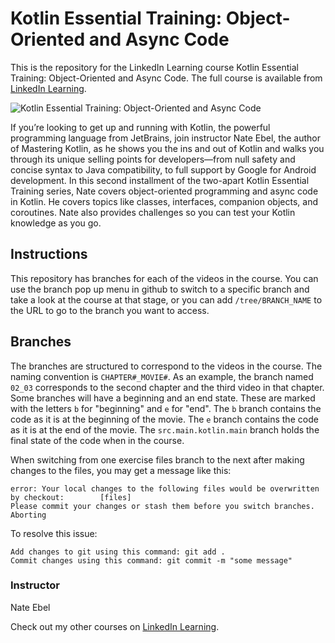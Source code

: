# Kotlin Essential Training: Object-Oriented and Async Code
This is the repository for the LinkedIn Learning course Kotlin Essential Training: Object-Oriented and Async Code. The full course is available from [LinkedIn Learning][lil-course-url].

![Kotlin Essential Training: Object-Oriented and Async Code][lil-thumbnail-url] 

If you’re looking to get up and running with Kotlin, the powerful programming language from JetBrains, join instructor Nate Ebel, the author of Mastering Kotlin, as he shows you the ins and out of Kotlin and walks you through its unique selling points for developers—from null safety and concise syntax to Java compatibility, to full support by Google for Android development.
In this second installment of the two-apart Kotlin Essential Training series, Nate covers object-oriented programming and async code in Kotlin. He covers topics like classes, interfaces, companion objects, and coroutines. Nate also provides challenges so you can test your Kotlin knowledge as you go.

## Instructions
This repository has branches for each of the videos in the course. You can use the branch pop up menu in github to switch to a specific branch and take a look at the course at that stage, or you can add `/tree/BRANCH_NAME` to the URL to go to the branch you want to access.

## Branches
The branches are structured to correspond to the videos in the course. The naming convention is `CHAPTER#_MOVIE#`. As an example, the branch named `02_03` corresponds to the second chapter and the third video in that chapter. 
Some branches will have a beginning and an end state. These are marked with the letters `b` for "beginning" and `e` for "end". The `b` branch contains the code as it is at the beginning of the movie. The `e` branch contains the code as it is at the end of the movie. The `src.main.kotlin.main` branch holds the final state of the code when in the course.

When switching from one exercise files branch to the next after making changes to the files, you may get a message like this:

    error: Your local changes to the following files would be overwritten by checkout:        [files]
    Please commit your changes or stash them before you switch branches.
    Aborting

To resolve this issue:
	
    Add changes to git using this command: git add .
	Commit changes using this command: git commit -m "some message"


### Instructor

Nate Ebel 
                            


                            

Check out my other courses on [LinkedIn Learning](https://www.linkedin.com/learning/instructors/nate-ebel).

[lil-course-url]: https://www.linkedin.com/learning/kotlin-essential-training-object-oriented-and-async-code
[lil-thumbnail-url]: https://cdn.lynda.com/course/2497307/2497307-1655231463826-16x9.jpg
